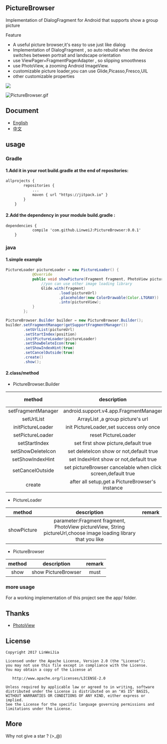 

## PictureBrowser

Implementation of DialogFragment for Android that supports show a group picture 

Feature

- A useful picture browser,it's easy to use just like dialog
- Implementation of DialogFragment , so  auto rebuild when the device switches between portrait and landscape orientation
- use  ViewPager+FragmentPagerAdapter , so slipping smoothness 
- use PhotoView, a zooming Android ImageView.
- customizable picture loader,you can use Glide,Picasso,Fresco,UIL 
- other customizable properties



[![](https://jitpack.io/v/LinweiJ/PictureBrowser.svg)](https://jitpack.io/#LinweiJ/PictureBrowser)

![PictureBrowser.gif](https://github.com/LinweiJ/PictureBrowser/blob/master/screen_shot/PictureBrowser.gif)

## Document

- [English](https://github.com/LinweiJ/PictureBrowser/blob/master/README_EN.md)
- [中文](https://github.com/LinweiJ/PictureBrowser/blob/master/README.md)



## usage

### Gradle

#### 1.Add it in your root build.gradle at the end of repositories:

```xml
allprojects {
		repositories {
			...
			maven { url "https://jitpack.io" }
		}
	}
```

#### 2.Add the dependency in your module build.gradle :

```xml
dependencies {
	        compile 'com.github.LinweiJ:PictureBrowser:0.0.1'
	}
```

### java

#### 1.simple example

```java
PictureLoader pictureLoader = new PictureLoader() {
            @Override
            public void showPicture(Fragment fragment, PhotoView pictureView, String pictureUrl) {
                //yon can use other image loading library    
                Glide.with(fragment)
                        .load(pictureUrl)
                        .placeholder(new ColorDrawable(Color.LTGRAY))
                        .into(pictureView);
            }
        };

PictureBrowser.Builder builder = new PictureBrowser.Builder();
builder.setFragmentManager(getSupportFragmentManager())
        .setUrlList(pictureUrl)
        .setStartIndex(position)
        .initPictureLoader(pictureLoader)
        .setShowDeleteIcon(true)
        .setShowIndexHint(true)
        .setCancelOutside(true)
        .create()
        .show();
```



#### 2.class/method

- PictureBrowser.Builder

|       method       |               description                | remark(whether must) |
| :----------------: | :--------------------------------------: | :------------------: |
| setFragmentManager |  android.support.v4.app.FragmentManager  |         must         |
|     setUrlList     | ArrayList<String> ,a group picture's url |         must         |
| initPictureLoader  | init PictureLoader,set success only once |         must         |
|  setPictureLoader  |           reset PictureLoader            |                      |
|   setStartIndex    |   set first show picture,default true    |                      |
| setShowDeleteIcon  | set deleteIcon show or not,default true  |                      |
|  setShowIndexHint  |  set IndexHint show or not,default true  |                      |
|  setCancelOutside  | set  pictureBrowser cancelable when click screen,default true |                      |
|       create       | after all setup,get a PictureBrowser's instance |         must         |

- PictureLoader

|   method    |               description                | remark |
| :---------: | :--------------------------------------: | :----: |
| showPicture | parameter:Fragment fragment, PhotoView pictureView, String pictureUrl,choose image loading library that you like |        |

- PictureBrowser

| method |     description     | remark |
| :----: | :-----------------: | :----: |
|  show  | show PictureBrowser |  must  |



### more usage

For a working implementation of this project see the app/ folder.



## Thanks

- [PhotoView](https://github.com/bm-x/PhotoView)

## License

```
Copyright 2017 LinWeiJia

Licensed under the Apache License, Version 2.0 (the "License");
you may not use this file except in compliance with the License.
You may obtain a copy of the License at

   http://www.apache.org/licenses/LICENSE-2.0

Unless required by applicable law or agreed to in writing, software
distributed under the License is distributed on an "AS IS" BASIS,
WITHOUT WARRANTIES OR CONDITIONS OF ANY KIND, either express or implied.
See the License for the specific language governing permissions and
limitations under the License.
```

## More

Why not give a star ? (>_@)

